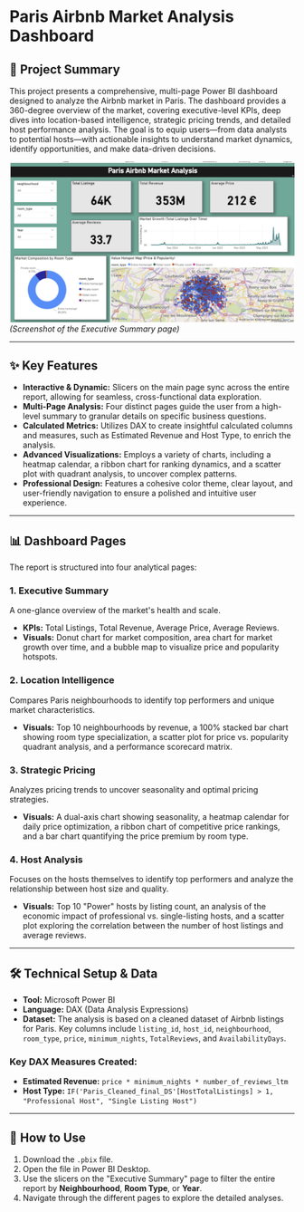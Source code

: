 # Paris Airbnb Market Analysis Dashboard

## 📖 Project Summary

This project presents a comprehensive, multi-page Power BI dashboard designed to analyze the Airbnb market in Paris. The dashboard provides a 360-degree overview of the market, covering executive-level KPIs, deep dives into location-based intelligence, strategic pricing trends, and detailed host performance analysis. The goal is to equip users—from data analysts to potential hosts—with actionable insights to understand market dynamics, identify opportunities, and make data-driven decisions.

![Executive Summary](Page1.png)
*(Screenshot of the Executive Summary page)*

---
## ✨ Key Features

* **Interactive & Dynamic:** Slicers on the main page sync across the entire report, allowing for seamless, cross-functional data exploration.
* **Multi-Page Analysis:** Four distinct pages guide the user from a high-level summary to granular details on specific business questions.
* **Calculated Metrics:** Utilizes DAX to create insightful calculated columns and measures, such as Estimated Revenue and Host Type, to enrich the analysis.
* **Advanced Visualizations:** Employs a variety of charts, including a heatmap calendar, a ribbon chart for ranking dynamics, and a scatter plot with quadrant analysis, to uncover complex patterns.
* **Professional Design:** Features a cohesive color theme, clear layout, and user-friendly navigation to ensure a polished and intuitive user experience.

---
## 📊 Dashboard Pages

The report is structured into four analytical pages:

### **1. Executive Summary**
A one-glance overview of the market's health and scale.
* **KPIs:** Total Listings, Total Revenue, Average Price, Average Reviews.
* **Visuals:** Donut chart for market composition, area chart for market growth over time, and a bubble map to visualize price and popularity hotspots.

### **2. Location Intelligence**
Compares Paris neighbourhoods to identify top performers and unique market characteristics.
* **Visuals:** Top 10 neighbourhoods by revenue, a 100% stacked bar chart showing room type specialization, a scatter plot for price vs. popularity quadrant analysis, and a performance scorecard matrix.

### **3. Strategic Pricing**
Analyzes pricing trends to uncover seasonality and optimal pricing strategies.
* **Visuals:** A dual-axis chart showing seasonality, a heatmap calendar for daily price optimization, a ribbon chart of competitive price rankings, and a bar chart quantifying the price premium by room type.

### **4. Host Analysis**
Focuses on the hosts themselves to identify top performers and analyze the relationship between host size and quality.
* **Visuals:** Top 10 "Power" hosts by listing count, an analysis of the economic impact of professional vs. single-listing hosts, and a scatter plot exploring the correlation between the number of host listings and average reviews.

---
## 🛠️ Technical Setup & Data

* **Tool:** Microsoft Power BI
* **Language:** DAX (Data Analysis Expressions)
* **Dataset:** The analysis is based on a cleaned dataset of Airbnb listings for Paris. Key columns include `listing_id`, `host_id`, `neighbourhood`, `room_type`, `price`, `minimum_nights`, `TotalReviews`, and `AvailabilityDays`.

### **Key DAX Measures Created:**
* **Estimated Revenue:** `price * minimum_nights * number_of_reviews_ltm`
* **Host Type:** `IF('Paris_Cleaned_final_DS'[HostTotalListings] > 1, "Professional Host", "Single Listing Host")`


---
## 🚀 How to Use

1.  Download the `.pbix` file.
2.  Open the file in Power BI Desktop.
3.  Use the slicers on the "Executive Summary" page to filter the entire report by **Neighbourhood**, **Room Type**, or **Year**.
4.  Navigate through the different pages to explore the detailed analyses.
